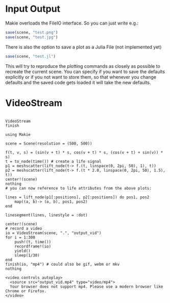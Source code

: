 # Input Output

Makie overloads the FileIO interface.
So you can just write e.g.:
```Julia
save(scene, "test.png")
save(scene, "test.jpg")
```

There is also the option to save a plot as a Julia File (not implemented yet)

```Julia
save(scene, "test.jl")
```

This will try to reproduce the plotting commands as closely as possible to recreate the current scene.
You can specify if you want to save the defaults explicitly or if you not want to store them, so that
whenever you change defaults and the saved code gets loaded it will take the new defaults.


# VideoStream


```@docs

VideoStream
finish
```

```@example
using Makie

scene = Scene(resolution = (500, 500))

f(t, v, s) = (sin(v + t) * s, cos(v + t) * s, (cos(v + t) + sin(v)) * s)
t = to_node(time()) # create a life signal
p1 = meshscatter(lift_node(t-> f.(t, linspace(0, 2pi, 50), 1), t))
p2 = meshscatter(lift_node(t-> f.(t * 2.0, linspace(0, 2pi, 50), 1.5), t))
center!(scene)
nothing
# you can now reference to life attributes from the above plots:

lines = lift_node(p1[:positions], p2[:positions]) do pos1, pos2
    map((a, b)-> (a, b), pos1, pos2)
end

linesegment(lines, linestyle = :dot)

center!(scene)
# record a video
io = VideoStream(scene, ".", "output_vid")
for i = 1:300
    push!(t, time())
    recordframe!(io)
    yield()
    sleep(1/30)
end
finish(io, "mp4") # could also be gif, webm or mkv
nothing
```

```@raw html
<video controls autoplay>
  <source src="output_vid.mp4" type="video/mp4">
  Your browser does not support mp4. Please use a modern browser like Chrome or Firefox.
</video>
```
